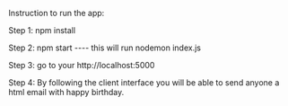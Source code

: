 Instruction to run the app:

Step 1: npm install

Step 2: npm start ---- this will run nodemon index.js

Step 3: go to your http://localhost:5000 

Step 4: By following the client interface you will be able to send anyone a html email with happy birthday. 

